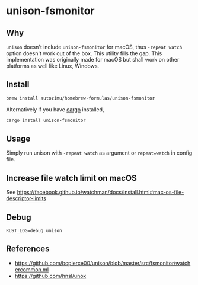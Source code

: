 # unison-fsmonitor

## Why
`unison` doesn't include `unison-fsmonitor` for macOS, thus `-repeat watch` option doesn't work out of the box. This utility fills the gap. This implementation was originally made for macOS but shall work on other platforms as well like Linux, Windows.

## Install
```sh
brew install autozimu/homebrew-formulas/unison-fsmonitor
```
Alternatively if you have [cargo](https://github.com/rust-lang/cargo) installed,
```sh
cargo install unison-fsmonitor
```

## Usage
Simply run unison with `-repeat watch` as argument or `repeat=watch` in config file.

## Increase file watch limit on macOS
See <https://facebook.github.io/watchman/docs/install.html#mac-os-file-descriptor-limits>

## Debug
```
RUST_LOG=debug unison
```

## References
- <https://github.com/bcpierce00/unison/blob/master/src/fsmonitor/watchercommon.ml>
- <https://github.com/hnsl/unox>
